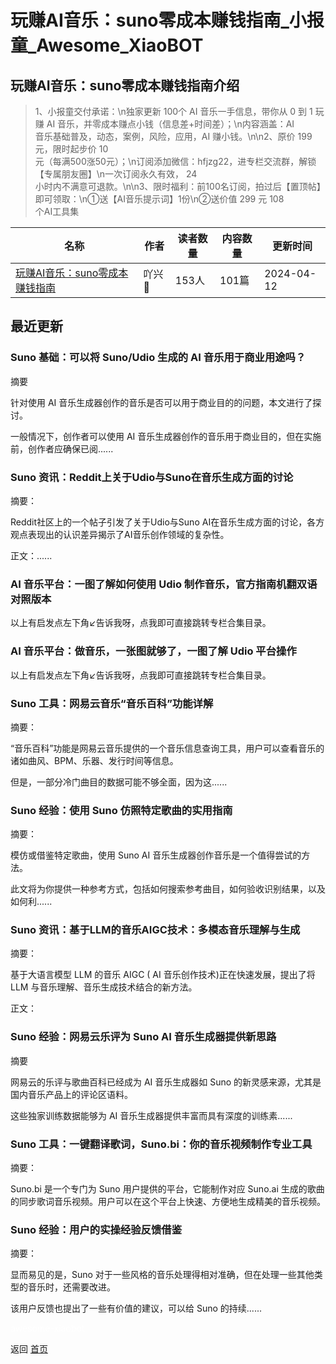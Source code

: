 # 玩赚AI音乐：suno零成本赚钱指南_小报童_Awesome_XiaoBOT

## 玩赚AI音乐：suno零成本赚钱指南介绍
> 1、小报童交付承诺：\n独家更新 100个 AI 音乐一手信息，带你从 0 到 1 玩赚 AI 音乐，并零成本赚点小钱（信息差+时间差）；\n内容涵盖：AI  
音乐基础普及，动态，案例，风险，应用，AI 赚小钱。\n\n2、原价 199 元，限时起步价 10  
元（每满500涨50元）；\n订阅添加微信：hfjzg22，进专栏交流群，解锁【专属朋友圈】\n一次订阅永久有效， 24  
小时内不满意可退款。\n\n3、限时福利：前100名订阅，拍过后【置顶帖】即可领取：\n①送【AI音乐提示词】1份\n②送价值 299 元 108  
个AI工具集  
  


|名称|作者|读者数量|内容数量|更新时间|
|---|---|---|---|---|
|[玩赚AI音乐：suno零成本赚钱指南](https://xiaobot.net/p/hfjzg22?refer=0b133df9-27dc-423b-8101-639049001c13)|吖兴|153人|101篇|2024-04-12|

## 最近更新
### Suno 基础：可以将 Suno/Udio 生成的 AI 音乐用于商业用途吗？

摘要

针对使用 AI 音乐生成器创作的音乐是否可以用于商业目的的问题，本文进行了探讨。

一般情况下，创作者可以使用 AI 音乐生成器创作的音乐用于商业目的，但在实施前，创作者应确保已阅......

### Suno 资讯：Reddit上关于Udio与Suno在音乐生成方面的讨论

摘要：

Reddit社区上的一个帖子引发了关于Udio与Suno AI在音乐生成方面的讨论，各方观点表现出的认识差异揭示了AI音乐创作领域的复杂性。

正文：......

### AI 音乐平台：一图了解如何使用 Udio 制作音乐，官方指南机翻双语对照版本

以上有启发点左下角↙️告诉我呀，点我即可直接跳转专栏合集目录。

### AI 音乐平台：做音乐，一张图就够了，一图了解 Udio 平台操作

以上有启发点左下角↙️告诉我呀，点我即可直接跳转专栏合集目录。

### Suno 工具：网易云音乐“音乐百科”功能详解

摘要：

“音乐百科”功能是网易云音乐提供的一个音乐信息查询工具，用户可以查看音乐的诸如曲风、BPM、乐器、发行时间等信息。

但是，一部分冷门曲目的数据可能不够全面，因为这......

### Suno 经验：使用 Suno 仿照特定歌曲的实用指南

摘要：

模仿或借鉴特定歌曲，使用 Suno AI 音乐生成器创作音乐是一个值得尝试的方法。

此文将为你提供一种参考方式，包括如何搜索参考曲目，如何验收识别结果，以及如何利......

### Suno 资讯：基于LLM的音乐AIGC技术：多模态音乐理解与生成

摘要：

基于大语言模型 LLM 的音乐 AIGC ( AI 音乐创作技术)正在快速发展，提出了将 LLM 与音乐理解、音乐生成技术结合的新方法。

正文：

### Suno 经验：网易云乐评为 Suno AI 音乐生成器提供新思路

摘要

网易云的乐评与歌曲百科已经成为 AI 音乐生成器如 Suno 的新灵感来源，尤其是国内音乐产品上的评论区语料。

这些独家训练数据能够为 AI 音乐生成器提供丰富而具有深度的训练素......

### Suno 工具：一键翻译歌词，Suno.bi：你的音乐视频制作专业工具

摘要：

Suno.bi 是一个专门为 Suno 用户提供的平台，它能制作对应 Suno.ai
生成的歌曲的同步歌词音乐视频。用户可以在这个平台上快速、方便地生成精美的音乐视频。

### Suno 经验：用户的实操经验反馈借鉴

摘要：

显而易见的是，Suno 对于一些风格的音乐处理得相对准确，但在处理一些其他类型的音乐时，还需要改进。

该用户反馈也提出了一些有价值的建议，可以给 Suno 的持续......


<a href="https://github.com/Reno9527/awesome-xiaobot" style="color: white; text-decoration: none;">awesome-xiaobot</a>

返回 [首页](../README.md)
